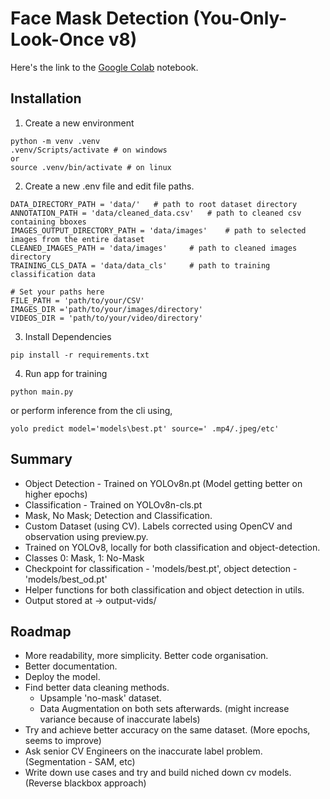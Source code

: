 # Face Mask Detection (You-Only-Look-Once v8)
Here's the link to the [Google Colab](https://colab.research.google.com/drive/1bnn0NgoFH7i2Aa0mad_mABcfYUbEqkkM?usp=sharing) notebook.

 ## Installation

 1. Create a new environment

```
python -m venv .venv
.venv/Scripts/activate # on windows
or
source .venv/bin/activate # on linux
```
2. Create a new .env file and edit file paths.

```
DATA_DIRECTORY_PATH = 'data/'   # path to root dataset directory
ANNOTATION_PATH = 'data/cleaned_data.csv'   # path to cleaned csv containing bboxes
IMAGES_OUTPUT_DIRECTORY_PATH = 'data/images'    # path to selected images from the entire dataset
CLEANED_IMAGES_PATH = 'data/images'     # path to cleaned images directory
TRAINING_CLS_DATA = 'data/data_cls'     # path to training classification data

# Set your paths here
FILE_PATH = 'path/to/your/CSV'
IMAGES_DIR ='path/to/your/images/directory'
VIDEOS_DIR = 'path/to/your/video/directory'

```

3. Install Dependencies

```
pip install -r requirements.txt
```

4. Run app for training

```
python main.py  
```
or perform inference from the cli using,

```
yolo predict model='models\best.pt' source=' .mp4/.jpeg/etc'
```

## Summary
- Object Detection - Trained on YOLOv8n.pt (Model getting better on higher epochs)
- Classification - Trained on YOLOv8n-cls.pt
- Mask, No Mask;  Detection and Classification.
- Custom Dataset (using CV). Labels corrected using OpenCV and observation using preview.py.
- Trained on YOLOv8, locally for both classification and object-detection.
- Classes 0: Mask, 1: No-Mask
- Checkpoint for classification - 'models/best.pt', object detection - 'models/best_od.pt'
- Helper functions for both classification and object detection in utils.
- Output stored at -> output-vids/
  
## Roadmap

- More readability, more simplicity. Better code organisation.
- Better documentation.
- Deploy the model. 
- Find better data cleaning methods.
   + Upsample 'no-mask' dataset.
   + Data Augmentation on both sets afterwards. (might increase variance because of inaccurate labels)
- Try and achieve better accuracy on the same dataset. (More epochs, seems to improve)
- Ask senior CV Engineers on the inaccurate label problem. (Segmentation - SAM, etc)
- Write down use cases and try and build niched down cv models.(Reverse blackbox approach)
